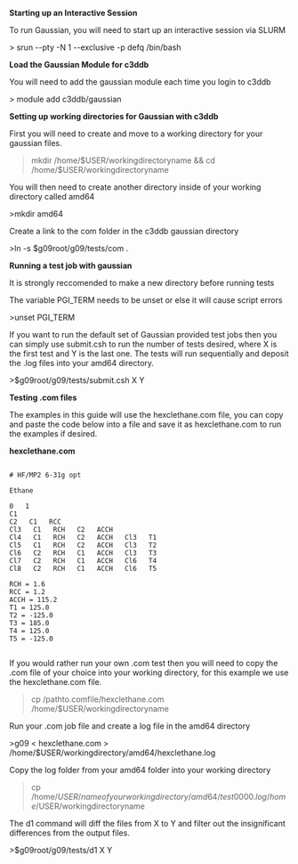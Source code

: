 <strong>Starting up an Interactive Session</strong>
<p>To run Gaussian, you will need to start up an interactive session via SLURM</p>
> srun --pty -N 1 --exclusive -p defq /bin/bash

<strong>Load the Gaussian Module for c3ddb</strong>
<p>You will need to add the gaussian module each time you login to c3ddb</p>
> module add c3ddb/gaussian

<strong>Setting up working directories for Gaussian with c3ddb</strong>

<p>First you will need to create and move to a working directory for your gaussian files.</p>

>mkdir /home/$USER/workingdirectoryname &&  cd  /home/$USER/workingdirectoryname 

<p>You will then need to create another directory inside of your working directory called amd64</p>
>mkdir amd64

<p>Create a link to the com folder in the c3ddb gaussian directory </p>
>ln -s $g09root/g09/tests/com .


<strong>Running a test job with gaussian</strong>


<p>It is strongly reccomended to make a new directory before running tests </p>

<p>The variable PGI_TERM needs to be unset or else it will cause script errors</p>
>unset PGI_TERM

<p>If you want to run the default set of Gaussian provided test jobs then you can simply use submit.csh to run the number of tests desired, where X is the first test and Y is the last one. The tests will run sequentially and deposit the .log files into your amd64 directory.</p>
>$g09root/g09/tests/submit.csh X Y

<strong>Testing .com files</strong>
<p>The examples in this guide will use the hexclethane.com file, you can copy and paste the code below into a file and save it as hexclethane.com to run the examples if desired.</p>

<strong>hexclethane.com</strong>
    
<pre><code> 
# HF/MP2 6-31g opt

Ethane

0   1                        
C1                      
C2   C1   RCC
Cl3   C1   RCH   C2   ACCH
Cl4   C1   RCH   C2   ACCH   Cl3   T1
Cl5   C1   RCH   C2   ACCH   Cl3   T2
Cl6   C2   RCH   C1   ACCH   Cl3   T3
Cl7   C2   RCH   C1   ACCH   Cl6   T4
Cl8   C2   RCH   C1   ACCH   Cl6   T5

RCH = 1.6
RCC = 1.2
ACCH = 115.2
T1 = 125.0
T2 = -125.0
T3 = 185.0
T4 = 125.0
T5 = -125.0

</code></pre>


<p>If you would rather run your own .com test then you will need to copy the .com file of your choice into your working directory, for this example we use the hexclethane.com file.</p>

>cp /pathto.comfile/hexclethane.com /home/$USER/workingdirectoryname




<p>Run your .com job file and create a log file in the amd64 directory</p>
>g09 < hexclethane.com > /home/$USER/workingdirectory/amd64/hexclethane.log

<p>Copy the log folder from your amd64 folder into your working directory</p>

>cp /home/$USER/nameofyourworkingdirectory/amd64/test0000.log /home/$USER/workingdirectoryname

<p>The d1 command will diff the files from X to Y and filter out the insignificant differences from the output files.</p>
>$g09root/g09/tests/d1 X Y
